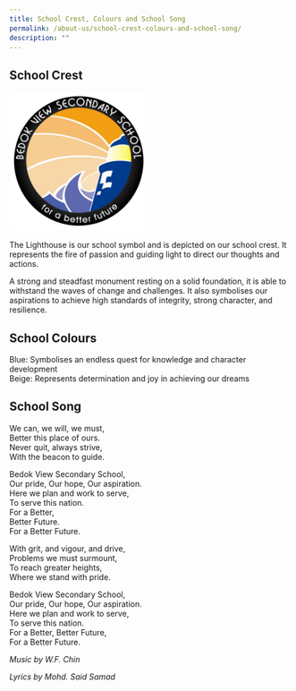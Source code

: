 ```yaml
---
title: School Crest, Colours and School Song
permalink: /about-us/school-crest-colours-and-school-song/
description: ""
---
```

## School Crest

<img src="/images/BVSS%20logo.png" style="width:50%">

The Lighthouse is our school symbol and is depicted on our school crest.  It represents the fire of passion and guiding light to direct our thoughts and actions. 

A strong and steadfast monument resting on a solid foundation, it is able to withstand the waves of change and challenges. It also symbolises our aspirations to achieve high standards of integrity, strong character, and resilience.

## School Colours

Blue: Symbolises an endless quest for knowledge and character development <br>
Beige: Represents determination and joy in achieving our dreams


## School Song


We can, we will, we must, <br>
Better this place of ours. <br>
Never quit, always strive, <br>
With the beacon to guide. 


Bedok View Secondary School, <br>
Our pride, Our hope, Our aspiration. <br>
Here we plan and work to serve, <br>
To serve this nation. <br>
For a Better, <br>
Better Future. <br>
For a Better Future. <br>


With grit, and vigour, and drive, <br>
Problems we must surmount, <br>
To reach greater heights, <br>
Where we stand with pride.



Bedok View Secondary School, <br>
Our pride, Our hope, Our aspiration. <br>
Here we plan and work to serve, <br>
To serve this nation. <br>
For a Better, Better Future, <br>
For a Better Future. <br>

   

*Music by W.F. Chin*

*Lyrics by Mohd. Said Samad*